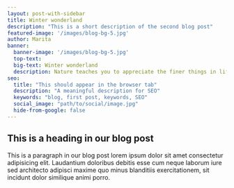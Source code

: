 ```yaml
---
layout: post-with-sidebar
title: Winter wonderland
description: "This is a short description of the second blog post"
featured-image: '/images/blog-bg-5.jpg'
author: Marita
banner:
  banner-image: '/images/blog-bg-5.jpg'
  top-text:
  big-text: Winter wonderland
  description: Nature teaches you to appreciate the finer things in life, to be present, live in the moment and just breath. 
seo: 
  title: "This should appear in the browser tab"
  description: "A meaningful description for SEO"
  keywords: "blog, first post, keywords, SEO"
  social_image: "path/to/social/image.jpg"
  hide-from-google: false
---
```

## This is a heading in our blog post 

This  is a paragraph in our blog post lorem ipsum dolor sit amet consectetur adipisicing elit. Laudantium doloribus debitis esse cum neque laborum iure sed architecto adipisci maxime quo minus blanditiis exercitationem, sit incidunt dolor similique animi porro.

